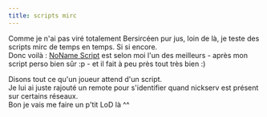 ```yaml
---
title: scripts mirc
---
```


Comme je n'ai pas viré totalement Bersircéen pur jus, loin de là, je teste des
scripts mirc de temps en temps. Si si encore.  
Donc voilà : [NoName Script](http://www.nnscript.de) est selon moi l'un des
meilleurs - après mon script perso bien sûr :p - et il fait à peu près tout
très bien :)

Disons tout ce qu'un joueur attend d'un script.  
Je lui ai juste rajouté un remote pour s'identifier quand nickserv est présent
sur certains réseaux.  
Bon je vais me faire un p'tit LoD là ^^

